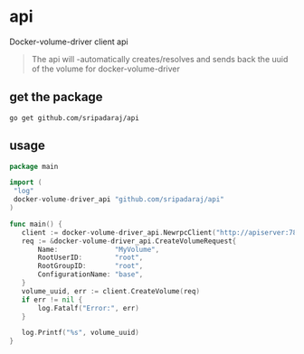 # api
Docker-volume-driver client api 

> The api will -automatically creates/resolves and sends back the uuid  of the volume for docker-volume-driver

## get the package 

 ``` go get github.com/sripadaraj/api  ```

## usage 

 ```go
 package main

import (
  "log"
  docker-volume-driver_api "github.com/sripadaraj/api"
)

func main() {
    client := docker-volume-driver_api.NewrpcClient("http://apiserver:7860", "user", "password")
    req := &docker-volume-driver_api.CreateVolumeRequest{
        Name:              "MyVolume",
        RootUserID:        "root",
        RootGroupID:       "root",
        ConfigurationName: "base",
    }
    volume_uuid, err := client.CreateVolume(req)
    if err != nil {
        log.Fatalf("Error:", err)
    }

    log.Printf("%s", volume_uuid)
}
 ``` 
